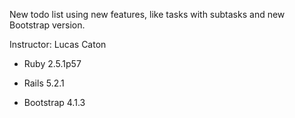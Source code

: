 New todo list using new features, like tasks with subtasks and new Bootstrap version.  

Instructor: Lucas Caton  

* Ruby 2.5.1p57

* Rails 5.2.1

* Bootstrap 4.1.3
